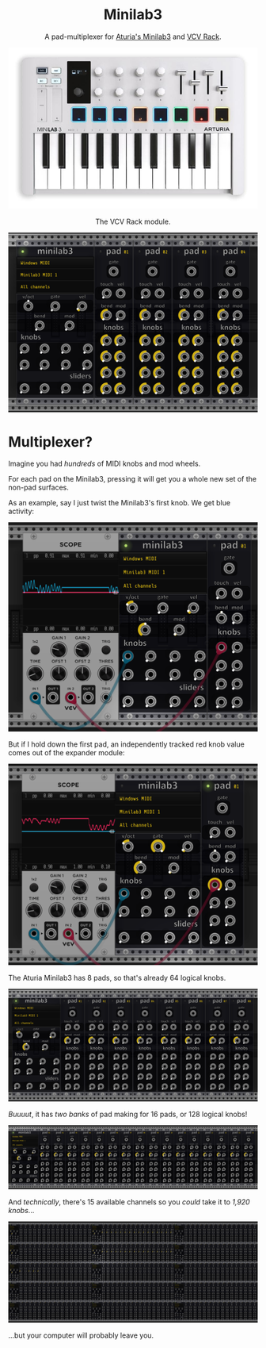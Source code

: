 <h1 align="center">Minilab3</h1>

<p align="center">
A pad-multiplexer for <a href="https://www.arturia.com/products/hybrid-synths/minilab-3/overview">Aturia's Minilab3</a> and <a href="https://vcvrack.com/">VCV Rack</a>.
</p>

<p align="center">
  <img src="https://github.com/dustinlacewell/vcv-minilab3/blob/master/minilab.png?raw=true" alt="Minilab3"/>
</p>

<p align="center">
The VCV Rack module.
</p>

<p align="center">
  <img src="https://github.com/dustinlacewell/vcv-minilab3/blob/master/module.png?raw=true" alt="Minilab3 module"/>
</p>


# Multiplexer?

Imagine you had *hundreds* of MIDI knobs and mod wheels.

For each pad on the Minilab3, pressing it will get you a whole new set of the non-pad surfaces.

As an example, say I just twist the Minilab3's first knob. We get blue activity:

<p align="center">
  <img src="https://github.com/dustinlacewell/vcv-minilab3/blob/master/main-knob.png?raw=true" alt="Minilab3 module"/>
</p>

But if I hold down the first pad, an independently tracked red knob value comes out of the expander module:

<p align="center">
  <img src="https://github.com/dustinlacewell/vcv-minilab3/blob/master/pad-knob.png?raw=true" alt="Minilab3 module"/>
</p>

The Aturia Minilab3 has 8 pads, so that's already 64 logical knobs.

<p align="center">
  <img src="https://github.com/dustinlacewell/vcv-minilab3/blob/master/8-pads.png?raw=true" alt="Minilab3 module"/>
</p>

*Buuuut*, it has *two banks* of pad making for 16 pads, or 128 logical knobs!

<p align="center">
  <img src="https://github.com/dustinlacewell/vcv-minilab3/blob/master/16-pads.png?raw=true" alt="Minilab3 module"/>
</p>

And *technically*, there's 15 available channels so you *could* take it to *1,920 knobs*...


<p align="center">
  <img src="https://github.com/dustinlacewell/vcv-minilab3/blob/master/15-channels.png?raw=true" alt="Minilab3 module"/>
</p>

...but your computer will probably leave you.
